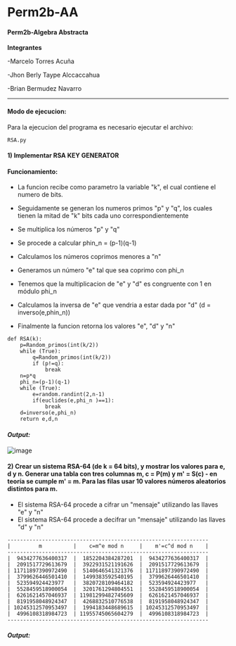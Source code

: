 # Perm2b-AA
####  Perm2b-Algebra Abstracta

**Integrantes**

-Marcelo Torres Acuña

-Jhon Berly Taype Alccaccahua 

-Brian Bermudez Navarro

------------

#### Modo de ejecucion:

Para la ejecucion del programa es necesario ejecutar el archivo:

```
RSA.py
```

#### **1) Implementar RSA KEY GENERATOR**

#### Funcionamiento:

- La funcion recibe como parametro la variable "k", el cual contiene el numero de bits.

- Seguidamente se generan los numeros primos "p" y "q", los cuales tienen la mitad de "k" bits cada uno correspondientemente 

- Se multiplica los números "p" y "q" 

- Se procede a calcular phin_n = (p-1)(q-1)

- Calculamos los números coprimos menores a "n"

- Generamos un número "e" tal que sea coprimo con phi_n

- Tenemos que la multiplicacion de "e" y "d" es congruente con 1 en módulo phi_n

- Calculamos la inversa de "e" que vendria a estar dada por "d" (d = inverso(e,phin_n))

- Finalmente la funcion retorna los valores "e", "d" y "n"

```
def RSA(k):
    p=Random_primos(int(k/2))
    while (True):
        q=Random_primos(int(k/2))
        if (p!=q):
            break
    n=p*q
    phi_n=(p-1)(q-1)
    while (True):
        e=random.randint(2,n-1)
        if(euclides(e,phi_n )==1):
            break
    d=inverso(e,phi_n)
    return e,d,n
```

#### *Output:*

![image](https://user-images.githubusercontent.com/90937895/175451909-09fc7eec-29bb-4759-89b1-9a2659a9249d.png)




#### **2) Crear un sistema RSA-64 (de k = 64 bits), y mostrar los valores para e, d y n. Generar una tabla con tres columnas m, c = P(m) y m' = S(c) - en teoría se cumple m' = m. Para las filas usar 10 valores números aleatorios distintos para m.**

- El sistema RSA-64 procede a cifrar un "mensaje" utilizando las llaves "e" y "n"
- El sistema RSA-64 procede a decifrar un "mensaje" utilizando las llaves "d" y "n"

```
----------------------------------------------------------------
|         m          |    c=m^e mod n     |    m'=c^d mod n    |
----------------------------------------------------------------
|  9434277636400317  |  1852204384287201  |  9434277636400317  |
|  2091517729613679  |  3922931521191626  |  2091517729613679  |
| 11711897390972490  |  5140646541321376  | 11711897390972490  |
|  3799626446501410  |  1499383592540195  |  3799626446501410  |
|  523594924423977   |  3820728109464182  |  523594924423977   |
|  5528459518900054  |  3201761294804551  |  5528459518900054  |
|  6261621457046937  | 11981299482745609  |  6261621457046937  |
|  8191958048924347  |  4268832510776538  |  8191958048924347  |
| 10245312570953497  |  1994183448689615  | 10245312570953497  |
|  4996108318984723  | 11955745065604279  |  4996108318984723  |
----------------------------------------------------------------
```

#### *Output:*
